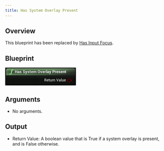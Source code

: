 ```yaml
---
title: Has System Overlay Present
---
```

## Overview

This blueprint has been replaced by [Has Input Focus](/documentation/unreal/latest/concepts/unreal-blueprints-has-input-focus/ "Determines whether or not the application has input focus.").

## Blueprint

![](/images/documentation-unreal-latest-concepts-unreal-blueprints-has-system-overlay-present-0.png)  
## Arguments

* No arguments.
## Output

* Return Value: A boolean value that is True if a system overlay is present, and is False otherwise. 
